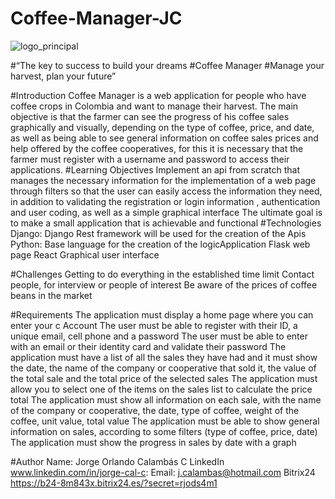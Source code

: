 # Coffee-Manager-JC

![logo_principal](https://i.imgur.com/vRagbNB.png)

#“The key to success to build your dreams 
#Coffee Manager 
#Manage your harvest, plan your future”


#Introduction 
Coffee Manager is a web application for people who have coffee crops in Colombia and want to manage their harvest. The main objective is that the farmer can see the progress of his coffee sales graphically and visually, depending on the type of coffee, price, and date, as well as being able to see general information on coffee sales prices and help offered by the coffee cooperatives, for this it is necessary that the farmer must register with a username and password to access their applications. 
#Learning Objectives 
Implement an api from scratch that manages the necessary information for the implementation of a web page through filters so that the user can easily access the information they need, in addition to validating the registration or login information , authentication and user coding, as well as a simple graphical interface 
The ultimate goal is to make a small application that is achievable and functional
#Technologies 
Django: 
Django Rest framework will be used for the creation of the Apis 
Python: 
Base language for the creation of the logicApplication 
Flask 
web page 
React 
Graphical user interface 

#Challenges Getting 
to do everything in the established time limit 
Contact people, for interview or people of interest 
Be aware of the prices of coffee beans in the market 


#Requirements 
The application must display a home page where you can enter your c Account The user must be able to register with their ID, a unique email, cell phone and a password 
The user must be able to enter with an email or their identity card and validate their password 
The application must have a list of all the sales they have had and it must show the date, the name of the company or cooperative that sold it, the value of the total sale and the total price of the selected sales 
The application must allow you to select one of the items on the sales list to calculate the price total 
The application must show all information on each sale, with the name of the company or cooperative, the date, type of coffee, weight of the coffee, unit value, total value 
The application must be able to show general information on sales, according to some filters (type of coffee, price, date) 
The application must show the progress in sales by date with a graph 


#Author 
Name: Jorge Orlando Calambás C
LinkedIn  www.linkedin.com/in/jorge-cal-c:
Email: j.calambas@hotmail.com
Bitrix24 https://b24-8m843x.bitrix24.es/?secret=rjods4m1

